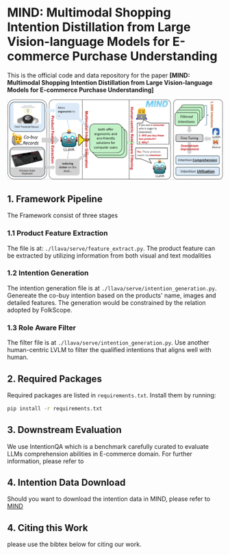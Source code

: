 # MIND: Multimodal Shopping Intention Distillation from Large Vision-language Models for E-commerce Purchase Understanding

This is the official code and data repository for the paper **[MIND: Multimodal Shopping Intention Distillation from Large Vision-language Models for E-commerce Purchase Understanding]**

![MIND](./MIND/demo/overview.png "MIND Framework Overview")

## 1. Framework Pipeline
The Framework consist of three stages

### 1.1 Product Feature Extraction
The file is at: `./llava/serve/feature_extract.py`. The product feature can be extracted by utilizing information from both visual and text modalities

### 1.2 Intention Generation

The intention generation file is at `./llava/serve/intention_generation.py`. Genereate the co-buy intention based on the products' name, images and detailed features. The generation would be constrained by the relation adopted by FolkScope.

### 1.3 Role Aware Filter

The filter file is at `./llava/serve/intention_generation.py`. Use another human-centric LVLM to filter the qualified intentions that aligns well with human.

## 2. Required Packages

Required packages are listed in `requirements.txt`. Install them by running:

```bash
pip install -r requirements.txt
```

## 3. Downstream Evaluation
We use IntentionQA which is a benchmark carefully curated to evaluate LLMs comprehension abilities in E-commerce domain. For further information, please refer to 

## 4. Intention Data Download
Should you want to download the intention data in MIND, please refer to [MIND](https://hkustconnect-my.sharepoint.com/:u:/g/personal/bxuan_connect_ust_hk/EanjwqNcbWxDiw_-hljZ_gsBXBNtoLHZpzGmDnYp31h6ZA?e=TCHhTo)

## 4. Citing this Work
please use the bibtex below for citing our work.
```

```

